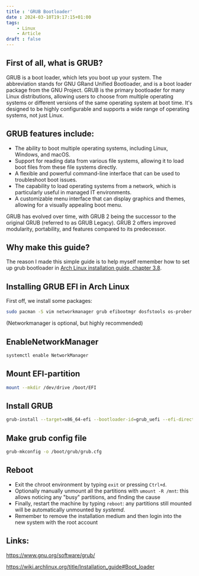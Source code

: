 ```yaml
---
title : 'GRUB Bootloader'
date : 2024-03-10T19:17:15+01:00
tags:
    - Linux
    - Article
draft : false
---
```


## First of all, what is GRUB?
GRUB is a boot loader, which lets you boot up your system. The abbreviation stands for GNU GRand Unified Bootloader, and is a boot loader package from the GNU Project. GRUB is the primary bootloader for many Linux distributions, allowing users to choose from multiple operating systems or different versions of the same operating system at boot time. It's designed to be highly configurable and supports a wide range of operating systems, not just Linux.

## GRUB features include:
- The ability to boot multiple operating systems, including Linux, Windows, and macOS.
- Support for reading data from various file systems, allowing it to load boot files from these file systems directly.
- A flexible and powerful command-line interface that can be used to troubleshoot boot issues.
- The capability to load operating systems from a network, which is particularly useful in managed IT environments.
- A customizable menu interface that can display graphics and themes, allowing for a visually appealing boot menu.

GRUB has evolved over time, with GRUB 2 being the successor to the original GRUB (referred to as GRUB Legacy). GRUB 2 offers improved modularity, portability, and features compared to its predecessor.

## Why make this guide?
The reason I made this simple guide is to help myself remember how to set up grub bootloader in [Arch Linux installation guide, chapter 3.8](https://wiki.archlinux.org/title/Installation_guide#Boot_loader).


## Installing GRUB EFI in Arch Linux
First off, we install some packages:
```bash
sudo pacman -S vim networkmanager grub efibootmgr dosfstools os-prober mtools
```

(Networkmanager is optional, but highly recommended)

## EnableNetworkManager
```bash
systemctl enable NetworkManager
```
## Mount EFI-partition
```bash
mount --mkdir /dev/drive /boot/EFI
```
## Install GRUB
```bash
grub-install --target=x86_64-efi --bootloader-id=grub_uefi --efi-directory=/boot/EFI --no-nvram --removable --recheck
```
## Make grub config file
```bash
grub-mkconfig -o /boot/grub/grub.cfg
```
## Reboot
- Exit the chroot environment by typing `exit` or pressing `Ctrl+d`.
- Optionally manually unmount all the partitions with `umount -R /mnt`: this allows noticing any "busy" partitions, and finding the cause
- Finally, restart the machine by typing `reboot`: any partitions still mounted will be automatically unmounted by *systemd*.
- Remember to remove the installation medium and then login into the new system with the root account

## Links:

https://www.gnu.org/software/grub/

https://wiki.archlinux.org/title/Installation_guide#Boot_loader
